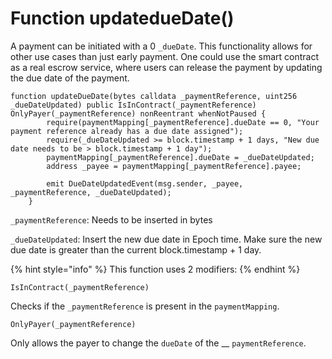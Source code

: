 # Function updatedueDate()

A payment can be initiated with a 0 `_dueDate`. This functionality allows for other use cases than just early payment. One could use the smart contract as a real escrow service, where users can release the payment by updating the due date of the payment.

```solidity
function updateDueDate(bytes calldata _paymentReference, uint256 _dueDateUpdated) public IsInContract(_paymentReference) OnlyPayer(_paymentReference) nonReentrant whenNotPaused {
        require(paymentMapping[_paymentReference].dueDate == 0, "Your payment reference already has a due date assigned");
        require(_dueDateUpdated >= block.timestamp + 1 days, "New due date needs to be > block.timestamp + 1 day");
        paymentMapping[_paymentReference].dueDate = _dueDateUpdated;
        address _payee = paymentMapping[_paymentReference].payee;

        emit DueDateUpdatedEvent(msg.sender, _payee, _paymentReference, _dueDateUpdated);
    }
```

`_paymentReference`: Needs to be inserted in bytes

`_dueDateUpdated`: Insert the new due date in Epoch time. Make sure the new due date is greater than the current block.timestamp + 1 day.

{% hint style="info" %}
This function uses 2 modifiers:
{% endhint %}

```solidity
IsInContract(_paymentReference)
```

Checks if the `_paymentReference` is present in the `paymentMapping`.

```solidity
OnlyPayer(_paymentReference)
```

Only allows the payer to change the `dueDate` of the __ `paymentReference`.
